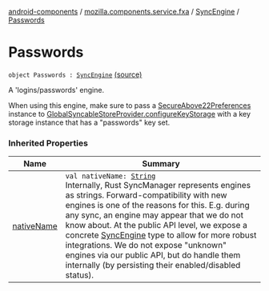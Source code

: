 [android-components](../../index.md) / [mozilla.components.service.fxa](../index.md) / [SyncEngine](index.md) / [Passwords](./-passwords.md)

# Passwords

`object Passwords : `[`SyncEngine`](index.md) [(source)](https://github.com/mozilla-mobile/android-components/blob/master/components/service/firefox-accounts/src/main/java/mozilla/components/service/fxa/Config.kt#L75)

A 'logins/passwords' engine.

When using this engine, make sure to pass a [SecureAbove22Preferences](../../mozilla.components.lib.dataprotect/-secure-above22-preferences/index.md) instance to
[GlobalSyncableStoreProvider.configureKeyStorage](../../mozilla.components.service.fxa.sync/-global-syncable-store-provider/configure-key-storage.md) with a key storage instance that has a "passwords" key set.

### Inherited Properties

| Name | Summary |
|---|---|
| [nativeName](native-name.md) | `val nativeName: `[`String`](https://kotlinlang.org/api/latest/jvm/stdlib/kotlin/-string/index.html)<br>Internally, Rust SyncManager represents engines as strings. Forward-compatibility with new engines is one of the reasons for this. E.g. during any sync, an engine may appear that we do not know about. At the public API level, we expose a concrete [SyncEngine](index.md) type to allow for more robust integrations. We do not expose "unknown" engines via our public API, but do handle them internally (by persisting their enabled/disabled status). |
